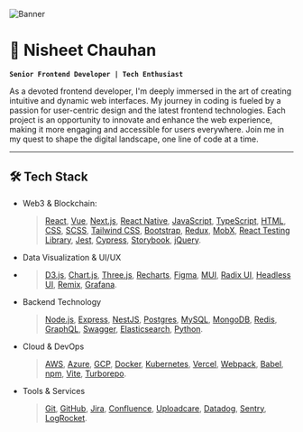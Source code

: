 ![Banner](https://github.com/nisheet94/nisheet94/blob/main/Bannerv2.png)

# 🚀 Nisheet Chauhan

**`Senior Frontend Developer | Tech Enthusiast`**

As a devoted frontend developer, I'm deeply immersed in the art of creating intuitive and dynamic web interfaces. My journey in coding is fueled by a passion for user-centric design and the latest frontend technologies. Each project is an opportunity to innovate and enhance the web experience, making it more engaging and accessible for users everywhere. Join me in my quest to shape the digital landscape, one line of code at a time. 

---

## 🛠️ Tech Stack

- Web3 & Blockchain:
  
  > [React](https://react.dev/), [Vue](https://vuejs.org/), [Next.js](https://nextjs.org/), [React Native](https://reactnative.dev/), [JavaScript](https://www.javascript.com/), [TypeScript](https://www.typescriptlang.org/), [HTML](https://html.spec.whatwg.org/), [CSS](https://www.w3.org/Style/CSS/Overview.en.html), [SCSS](https://sass-lang.com/), [Tailwind CSS](https://tailwindcss.com/), [Bootstrap](https://getbootstrap.com/), [Redux](https://redux.js.org/), [MobX](https://mobx.js.org/README.html), [React Testing Library](https://testing-library.com/docs/react-testing-library/intro/), [Jest](https://jestjs.io/), [Cypress](https://www.cypress.io/), [Storybook](https://storybook.js.org/), [jQuery](https://jquery.com/). 


- Data Visualization & UI/UX
- 
  > [D3.js](https://d3js.org/), [Chart.js](https://www.chartjs.org/), [Three.js](https://threejs.org/), [Recharts](https://recharts.org/), [Figma](https://www.figma.com/), [MUI](https://mui.com/), [Radix UI](https://radix-ui.com/), [Headless UI](https://headlessui.dev/), [Remix](https://remix.run/), [Grafana](https://grafana.com/).

- Backend Technology

  > [Node.js](https://nodejs.org/), [Express](https://expressjs.com/), [NestJS](https://nestjs.com/), [Postgres](https://www.postgresql.org/), [MySQL](https://www.mysql.com/), [MongoDB](https://www.mongodb.com/), [Redis](https://redis.io/), [GraphQL](https://graphql.org/), [Swagger](https://swagger.io/), [Elasticsearch](https://www.elastic.co/), [Python](https://www.python.org/).
- Cloud & DevOps

  > [AWS](https://aws.amazon.com/), [Azure](https://azure.microsoft.com/), [GCP](https://cloud.google.com/), [Docker](https://www.docker.com/), [Kubernetes](https://kubernetes.io/), [Vercel](https://vercel.com/), [Webpack](https://webpack.js.org/), [Babel](https://babeljs.io/), [npm](https://www.npmjs.com/), [Vite](https://vitejs.dev/), [Turborepo](https://turborepo.dev/).

- Tools & Services

  > [Git](https://git-scm.com/), [GitHub](https://github.com/), [Jira](https://www.atlassian.com/software/jira), [Confluence](https://www.atlassian.com/software/confluence), [Uploadcare](https://uploadcare.com/), [Datadog](https://www.datadog.com/), [Sentry](https://sentry.io/), [LogRocket](https://logrocket.com/).

<br />
